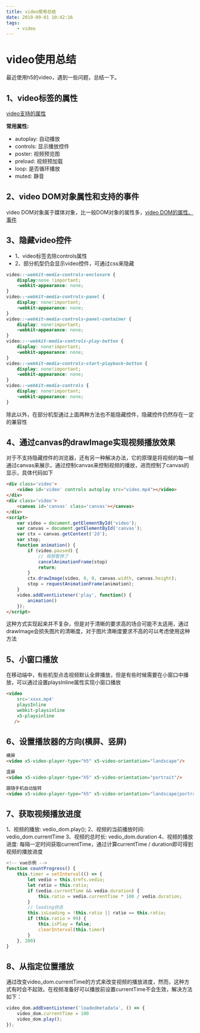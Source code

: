 ```yaml
---
title: video使用总结
date: 2019-09-01 10:42:16
tags:
    - video
---
```


# video使用总结

最近使用h5的video，遇到一些问题，总结一下。

## 1、video标签的属性

[video支持的属性](https://www.w3school.com.cn/tags/tag_video.asp)

<!-- more -->

**常用属性:**
- autoplay: 自动播放
- controls: 显示播放控件
- poster: 视频预览图
- preload: 视频预加载
- loop: 是否循环播放
- muted: 静音

## 2、video DOM对象属性和支持的事件

video DOM对象属于媒体对象，比一般DOM对象的属性多，[video DOM的属性、事件](https://www.w3school.com.cn/jsref/dom_obj_video.asp)


## 3、隐藏video控件
- 1、video标签去除controls属性
- 2、部分机型仍会显示video控件，可通过css来隐藏
``` css
video::-webkit-media-controls-enclosure {
    display:none !important;
    -webkit-appearance: none;
}
video::-webkit-media-controls-panel {
    display: none!important;
    -webkit-appearance: none;
}
video::-webkit-media-controls-panel-container {
    display: none!important;
    -webkit-appearance: none;
}
video::--webkit-media-controls-play-button {
    display: none!important;
    -webkit-appearance: none;
}
video::-webkit-media-controls-start-playback-button {
    display: none!important;
    -webkit-appearance: none;
}
video::-webkit-media-controls {
    display: none!important;
    -webkit-appearance: none;
}
```
除此以外，在部分机型通过上面两种方法也不能隐藏控件，隐藏控件仍然存在一定的兼容性


## 4、通过canvas的drawImage实现视频播放效果

对于不支持隐藏控件的浏览器，还有另一种解决办法，它的原理是将视频的每一帧通过canvas来展示，通过控制canvas来控制视频的播放，进而控制了canvas的显示，具体代码如下
``` html
<div class='video'>
    <video id='video' controls autoplay src="video.mp4"></video>
</div>
<div class='video'>
    <canvas id='canvas' class='canvas'></canvas>
</div>
<script>
    var video = document.getElementById('video');
    var canvas = document.getElementById('canvas');
    var ctx = canvas.getContext('2d');
    var stop;
    function animation() {
        if (video.paused) {
            // 视频暂停了
            cancelAnimationFrame(stop)
            return;
        }
        ctx.drawImage(video, 0, 0, canvas.width, canvas.height);
        stop = requestAnimationFrame(animation);
    }
    video.addEventListener('play', function() {
        animation()
    });
</script>
```

这种方式实现起来并不复杂，但是对于清晰的要求高的场合可能不太适用，通过drawImage会损失图片的清晰度，对于图片清晰度要求不高的可以考虑使用这种方法

## 5、小窗口播放
在移动端中，有些机型点击视频默认全屏播放，但是有些时候需要在小窗口中播放，可以通过设置playsInline属性实现小窗口播放
``` html
<video
    src='xxxx.mp4'
    playsInline
    webkit-playsinline
    x5-playsinline
   /> 
```

## 6、设置播放器的方向(横屏、竖屏)
``` html
横屏
<video x5-video-player-type="h5" x5-video-orientation="landscape"/>

竖屏
<video x5-video-player-type="h5" x5-video-orientation="portrait"/>

跟随手机自动旋转
<video x5-video-player-type="h5" x5-video-orientation="landscape|portrait"/>
```

## 7、获取视频播放进度
1、视频的播放: vedio_dom.play();
2、视频的当前播放时间: vedio_dom.currentTime
3、视频的总时长: vedio_dom.duration
4、视频的播放进度: 每隔一定时间获取currentTime，通过计算currentTime / duration即可得到视频的播放进度

``` js
<!-- vue示例 -->
function countProgress() {
    this.timer = setInterval(() => {
        let vedio = this.$refs.vedio;
        let ratio = this.ratio;
        if (vedio.currentTime && vedio.duration) {
            this.ratio = vedio.currentTime * 100 / vedio.duration;
        }
        // loading状态
        this.isLoading = !this.ratio || ratio == this.ratio;
        if (this.ratio > 99) {
            this.isPlay = false;
            clearInterval(this.timer)
        }
    }, 200)
}
```

## 8、从指定位置播放
通过改变video_dom.currentTime的方式来改变视频的播放进度，然而，这种方式有时会不起效。在视频准备好可以播放前设置currentTime不会生效，解决方法如下：
``` js
video_dom.addEventListener('loadedmetadata', () => {
    video_dom.currentTime = 100
    video_dom.play();
});
```